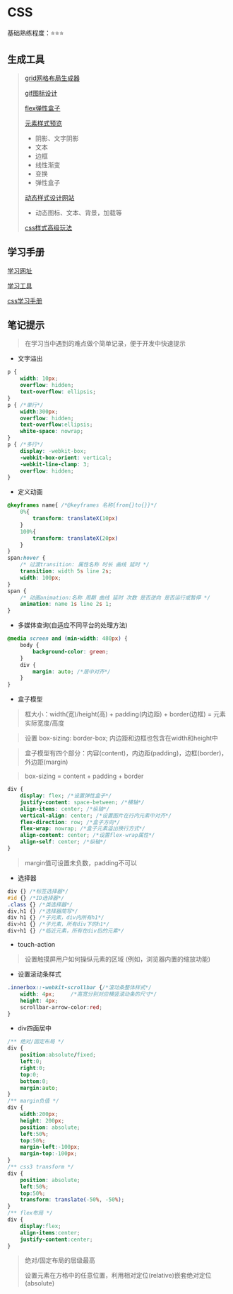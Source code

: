 # CSS

基础熟练程度：⭐⭐⭐

## 生成工具

> [grid网格布局生成器](https://cssgr.id/)
>
> [gif图标设计](https://loading.io/animation/icon/)
>
> [flex弹性盒子](https://cssflex-generator.netlify.app/)
>
> [元素样式预览](https://www.html.cn/tool/css3Preview/Box-Shadow.html)
>
> - 阴影、文字阴影
> - 文本
> - 边框
> - 线性渐变
> - 变换
> - 弹性盒子
>
> [动态样式设计网站](https://loading.io/)
>
> - 动态图标、文本、背景，加载等
>
> [css样式高级玩法](https://lhammer.cn/You-need-to-know-css/#/)

## 学习手册

[学习网址](http://caibaojian.com/fedbook/learning/html-css.html)

[学习工具](http://caibaojian.com/fedbook/learning/html-css.html)

[css学习手册](https://developer.mozilla.org/zh-CN/docs/Web/CSS)

## 笔记提示

> 在学习当中遇到的难点做个简单记录，便于开发中快速提示

- 文字溢出

```css
p {
	width: 10px;
	overflow: hidden;
	text-overflow: ellipsis;
}
p { /*单行*/
    width:300px;    
    overflow: hidden;    
    text-overflow:ellipsis;    
    white-space: nowrap;
}
p { /*多行*/
    display: -webkit-box;    
    -webkit-box-orient: vertical;    
    -webkit-line-clamp: 3;    
    overflow: hidden;
}
```

- 定义动画

```css
@keyframes name{ /*@keyframes 名称{from{}to{}}*/
	0%{
		transform: translateX(10px)
	}
	100%{
		transform: translateX(20px)
	}
}
span:hover {
	/* 过渡transition: 属性名称 时长 曲线 延时 */
	transition: width 5s line 2s;
	width: 100px;
}
span {
	/* 动画animation:名称 周期 曲线 延时 次数 是否逆向 是否运行或暂停 */
	animation: name 1s line 2s 1;
}
```

- 多媒体查询(自适应不同平台的处理方法)

```css
@media screen and (min-width: 480px) {
    body { 
        background-color: green;
    }
    div {
        margin: auto; /*居中对齐*/
    }
}
```

- 盒子模型

> 框大小：width(宽)/height(高) + padding(内边距) + border(边框) = 元素实际宽度/高度

> 设置 box-sizing: border-box; 内边距和边框也包含在width和height中

> 盒子模型有四个部分：内容(content)，内边距(padding)，边框(border)，外边距(margin)

> box-sizing = content + padding + border

```css
div {
	display: flex; /*设置弹性盒子*/
    justify-content: space-between; /*横轴*/
    align-items: center; /*纵轴*/
  	vertical-align: center; /*设置图片在行内元素中对齐*/
    flex-direction: row; /*盒子方向*/
    flex-wrap: nowrap; /*盒子元素溢出换行方式*/
    align-content: center; /*设置flex-wrap属性*/
    align-self: center; /*纵轴*/
}
```

> margin值可设置未负数，padding不可以

- 选择器

```css
div {} /*标签选择器*/
#id {} /*ID选择器*/
.class {} /*类选择器*/
div,h1 {} /*选择器简写*/
div h1 {} /*子元素，div内所有h1*/
div>h1 {} /*子元素，所有div下的h1*/
div+h1 {} /*临近元素，所有在div后的元素*/
```

- touch-action

> 设置触摸屏用户如何操纵元素的区域 (例如，浏览器内置的缩放功能)

- 设置滚动条样式

```css
.innerbox::-webkit-scrollbar {/*滚动条整体样式*/
	width: 4px;     /*高宽分别对应横竖滚动条的尺寸*/
	height: 4px;
	scrollbar-arrow-color:red;
}
```

- div四面居中

```css
/** 绝对/固定布局 */
div {
    position:absolute/fixed;
    left:0;
    right:0;
    top:0;
    bottom:0;
    margin:auto;
}
/** margin负值 */
div {
    width:200px;
    height: 200px;
    position: absolute;
    left:50%;
    top:50%;
    margin-left:-100px;
    margin-top:-100px;
}
/** css3 transform */
div {
    position: absolute;
    left:50%;
    top:50%;
    transform: translate(-50%, -50%);
}
/** flex布局 */
div {
    display:flex;
    align-items:center;
    justify-content:center;
}
```

> 绝对/固定布局的层级最高
>
> 设置元素在方格中的任意位置，利用相对定位(relative)嵌套绝对定位(absolute)